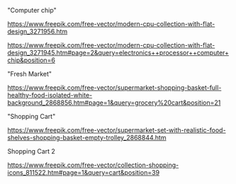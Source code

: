 
"Computer chip"

https://www.freepik.com/free-vector/modern-cpu-collection-with-flat-design_3271956.htm

https://www.freepik.com/free-vector/modern-cpu-collection-with-flat-design_3271945.htm#page=2&query=electronics++processor++computer+chip&position=6


"Fresh Market"

https://www.freepik.com/free-vector/supermarket-shopping-basket-full-healthy-food-isolated-white-background_2868856.htm#page=1&query=grocery%20cart&position=21


"Shopping Cart"

https://www.freepik.com/free-vector/supermarket-set-with-realistic-food-shelves-shopping-basket-empty-trolley_2868844.htm


Shopping Cart 2

https://www.freepik.com/free-vector/collection-shopping-icons_811522.htm#page=1&query=cart&position=39




